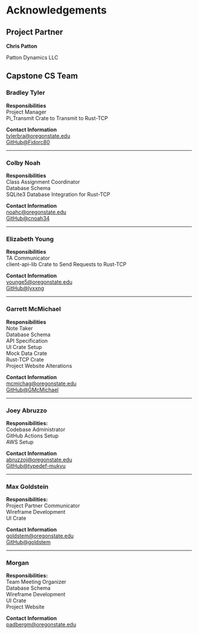 # Acknowledgements

## Project Partner

**Chris Patton**

Patton Dynamics LLC

## Capstone CS Team

### Bradley Tyler
**Responsibilities**<br>
Project Manager<br>
Pi_Transmit Crate to Transmit to Rust-TCP

**Contact Information**<br>
[tylerbra@oregonstate.edu](mailto:tylerbra@oregonstate.edu)<br>
[GitHub@Fidorc80](https://github.com/Fidorc80)

---

### Colby Noah
**Responsibilities**<br>
Class Assignment Coordinator<br>
Database Schema<br>
SQLite3 Database Integration for Rust-TCP 

**Contact Information**<br>
[noahc@oregonstate.edu](mailto:noahc@oregonstate.edu)<br>
[GitHub@cnoah34](https://github.com/cnoah34)

---

### Elizabeth Young
**Responsibilities**<br>
TA Communicator<br>
client-api-lib Crate to Send Requests to Rust-TCP

**Contact Information**<br>
[younge5@oregonstate.edu](mailto:younge5@oregonstate.edu)<br>
[GitHub@lyxxng](https://github.com/lyxxng)

---

### Garrett McMichael
**Responsibilities**<br>
Note Taker<br>
Database Schema<br>
API Specification<br>
UI Crate Setup<br>
Mock Data Crate<br>
Rust-TCP Crate<br>
Project Website Alterations

**Contact Information**<br>
[mcmichag@oregonstate.edu](mailto:mcmichag@oregonstate.edu)<br>
[GitHub@GMcMichael](https://github.com/GMcMichael)

---

### Joey Abruzzo
**Responsibilities:**<br>
Codebase Administrator<br>
GitHub Actions Setup<br>
AWS Setup

**Contact Information**<br>
[abruzzoj@oregonstate.edu](mailto:abruzzoj@oregonstate.edu)<br>
[GitHub@typedef-mukyu](https://github.com/typedef-mukyu)

---

### Max Goldstein
**Responsibilities:**<br>
Project Partner Communicator<br>
Wireframe Development<br>
UI Crate

**Contact Information**<br>
[goldstem@oregonstate.edu](mailto:goldstem@oregonstate.edu)<br>
[GitHub@goldstem](https://github.com/goldstem)

---

### Morgan
**Responsibilities:**<br>
Team Meeting Organizer<br>
Database Schema<br>
Wireframe Development<br>
UI Crate<br>
Project Website

**Contact Information**<br>
[padbergm@oregonstate.edu](mailto:padbergm@oregonstate.edu)<br>

